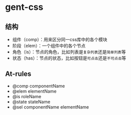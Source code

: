 # gent-css

## 结构

- 组件（comp）：用来区分同一css库中的各个模块
- 阶段（elem）：一个组件中的各个节点
- 角色（is）：节点的角色，比如列表是`复杂列表`还是`简单列表`等
- 状态（has）：节点的状态，比如按钮是`可点击`还是`不可点击`等

## At-rules

- @comp componentName
- @elem elementName
- @is roleName
- @state stateName
- @sel componentName elementName
